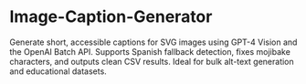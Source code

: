 # Image-Caption-Generator
Generate short, accessible captions for SVG images using GPT-4 Vision and the OpenAI Batch API. Supports Spanish fallback detection, fixes mojibake characters, and outputs clean CSV results. Ideal for bulk alt-text generation and educational datasets.
